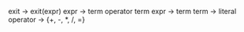 exit -> exit(expr)
expr -> term operator term
expr -> term
term -> literal
operator -> {+, -, *, /, =}
